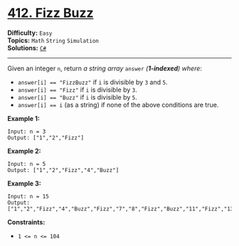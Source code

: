 # [412. Fizz Buzz](https://leetcode.com/problems/fizz-buzz/)

**Difficulty:** `Easy`  
**Topics:** `Math` `String` `Simulation`  
**Solutions:** [`C#`](../../src/csharp/challenges/Problems/FizzBuzz.cs)  

---

Given an integer `n`, return *a string array* `answer` *(**1-indexed**) where*:

* `answer[i] == "FizzBuzz"` if `i` is divisible by `3` and `5`.
* `answer[i] == "Fizz"` if `i` is divisible by `3`.
* `answer[i] == "Buzz"` if `i` is divisible by `5`.
* `answer[i] == i` (as a string) if none of the above conditions are true.

**Example 1:**

```
Input: n = 3
Output: ["1","2","Fizz"]
```

**Example 2:**

```
Input: n = 5
Output: ["1","2","Fizz","4","Buzz"]
```

**Example 3:**

```
Input: n = 15
Output: ["1","2","Fizz","4","Buzz","Fizz","7","8","Fizz","Buzz","11","Fizz","13","14","FizzBuzz"]
```

**Constraints:**

* `1 <= n <= 104`